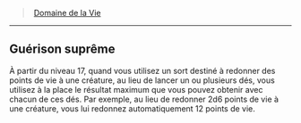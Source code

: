 ﻿---
!GenericItem
Name: Guérison suprême
Id: cleric_life_hd.md#guérison-suprême
ParentLink: cleric_life_hd.md#domaine-de-la-vie
ParentName: Domaine de la Vie
NameLevel: 2
Attributes: {}
AttributesDictionary: >+
  {}

---
> [Domaine de la Vie](hd_cleric_life.md)

---

## Guérison suprême

À partir du niveau 17, quand vous utilisez un sort destiné à redonner des points de vie à une créature, au lieu de lancer un ou plusieurs dés, vous utilisez à la place le résultat maximum que vous pouvez obtenir avec chacun de ces dés. Par exemple, au lieu de redonner 2d6 points de vie à une créature, vous lui redonnez automatiquement 12 points de vie.

